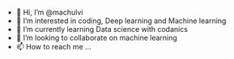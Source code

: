 - 👋 Hi, I’m @machulvi
- 👀 I’m interested in coding, Deep learning and Machine learning 
- 🌱 I’m currently learning Data science with codanics
- 💞️ I’m looking to collaborate on machine learning
- 📫 How to reach me ...

<!---
machulvi/machulvi is a ✨ special ✨ repository because its `README.md` (this file) appears on your GitHub profile.
You can click the Preview link to take a look at your changes.
--->
